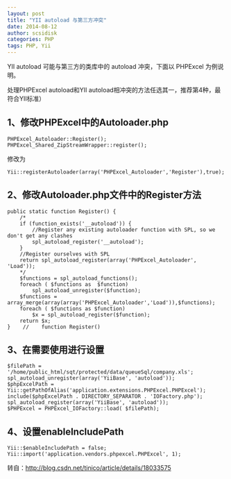 ```yaml
---
layout: post
title: "YII autoload 与第三方冲突"
date: 2014-08-12
author: scsidisk
categories: PHP
tags: PHP, Yii
---
```


YII autoload 可能与第三方的类库中的 autoload 冲突，下面以 PHPExcel 为例说明。

处理PHPExcel autoload和YII autoload相冲突的方法任选其一，推荐第4种，最符合YII标准）

## 1、修改PHPExcel中的Autoloader.php

```
PHPExcel_Autoloader::Register();
PHPExcel_Shared_ZipStreamWrapper::register();
```

修改为

```
Yii::registerAutoloader(array('PHPExcel_Autoloader','Register'),true);
```

## 2、修改Autoloader.php文件中的Register方法

```
public static function Register() {
    /*
    if (function_exists('__autoload')) {
        //Register any existing autoloader function with SPL, so we don't get any clashes
        spl_autoload_register('__autoload');
    }
    //Register ourselves with SPL
    return spl_autoload_register(array('PHPExcel_Autoloader', 'Load'));
    */
    $functions = spl_autoload_functions();
    foreach ( $functions as  $function)
        spl_autoload_unregister($function);
    $functions = array_merge(array(array('PHPExcel_Autoloader','Load')),$functions);
    foreach ( $functions as $function)
        $x = spl_autoload_register($function);
    return $x;
}    //    function Register()
```

## 3、在需要使用进行设置

```
$filePath = '/home/public_html/sqt/protected/data/queueSql/company.xls';
spl_autoload_unregister(array('YiiBase', 'autoload'));
$phpExcelPath = Yii::getPathOfAlias('application.extensions.PHPExcel.PHPExcel');
include($phpExcelPath . DIRECTORY_SEPARATOR . 'IOFactory.php');
spl_autoload_register(array('YiiBase', 'autoload'));
$PHPExcel = PHPExcel_IOFactory::load( $filePath);
```

## 4、设置enableIncludePath

```
Yii::$enableIncludePath = false;
Yii::import('application.vendors.phpexcel.PHPExcel', 1);
```

转自：http://blog.csdn.net/tinico/article/details/18033575